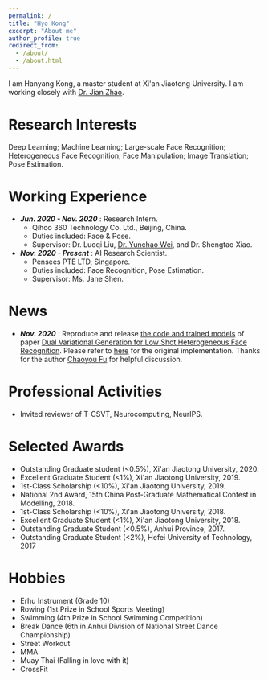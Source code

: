 ```yaml
---
permalink: /
title: "Hyo Kong"
excerpt: "About me"
author_profile: true
redirect_from: 
  - /about/
  - /about.html
---
```


I am Hanyang Kong, a master student at Xi'an Jiaotong University. I am working closely with [Dr. Jian Zhao](https://zhaoj9014.github.io/).

<!-- This is the front page of a website that is powered by the [academicpages template](https://github.com/academicpages/academicpages.github.io) and hosted on GitHub pages. [GitHub pages](https://pages.github.com) is a free service in which websites are built and hosted from code and data stored in a GitHub repository, automatically updating when a new commit is made to the respository. This template was forked from the [Minimal Mistakes Jekyll Theme](https://mmistakes.github.io/minimal-mistakes/) created by Michael Rose, and then extended to support the kinds of content that academics have: publications, talks, teaching, a portfolio, blog posts, and a dynamically-generated CV. You can fork [this repository](https://github.com/academicpages/academicpages.github.io) right now, modify the configuration and markdown files, add your own PDFs and other content, and have your own site for free, with no ads! An older version of this template powers my own personal website at [stuartgeiger.com](http://stuartgeiger.com), which uses [this Github repository](https://github.com/staeiou/staeiou.github.io). -->

Research Interests
======
Deep Learning; Machine Learning; Large-scale Face Recognition; Heterogeneous Face Recognition; Face Manipulation; Image Translation; Pose Estimation.

Working Experience
======
* ***Jun. 2020 - Nov. 2020*** : Research Intern.
  * Qihoo 360 Technology Co. Ltd., Beijing, China.
  * Duties included: Face & Pose.
  * Supervisor: Dr. Luoqi Liu, [Dr. Yunchao Wei](https://weiyc.github.io/), and Dr. Shengtao Xiao.
* ***Nov. 2020 - Present*** : AI Research Scientist.
  * Pensees PTE LTD, Singapore.
  * Duties included: Face Recognition, Pose Estimation.
  * Supervisor: Ms. Jane Shen.

News
======
* ***Nov. 2020*** : Reproduce and release [the code and trained models](https://github.com/HyoKong/DVG) of paper [Dual Variational Generation for Low Shot Heterogeneous Face Recognition](https://arxiv.org/pdf/1903.10203.pdf). Please refer to [here](https://github.com/BradyFU/DVG) for the original implementation. Thanks for the author [Chaoyou Fu](https://bradyfu.github.io/) for helpful discussion.

Professional Activities
======
* Invited reviewer of T-CSVT, Neurocomputing, NeurIPS.

Selected Awards
======
* Outstanding Graduate student (<0.5%), Xi'an Jiaotong University, 2020.
* Excellent Graduate Student (<1%), Xi'an Jiaotong University, 2019.
* 1st-Class Scholarship (<10%), Xi'an Jiaotong University, 2019.
* National 2nd Award, 15th China Post-Graduate Mathematical Contest in Modelling, 2018.
* 1st-Class Scholarship (<10%), Xi'an Jiaotong University, 2018.
* Excellent Graduate Student (<1%), Xi'an Jiaotong University, 2018.
* Outstanding Graduate Student (<0.5%), Anhui Province, 2017.
* Outstanding Graduate Student (<2%), Hefei University of Technology, 2017

Hobbies
======
<!-- Street Workout; Rowing; Breaking Dance; Swimming; Erhu (A traditional Chinese instrument) -->
<!-- Erhu Instrument (Grade 10), Rowing (1st Prize in School Sports Meeting), Swimming (4th Prize in School Swimming Competition), Break Dance (6th in Anhui Division of National Street Dance Championship), Street Workout, MMA, Muay Thai, CrossFit. -->
* Erhu Instrument (Grade 10)
* Rowing (1st Prize in School Sports Meeting)
* Swimming (4th Prize in School Swimming Competition)
* Break Dance (6th in Anhui Division of National Street Dance Championship)
* Street Workout
* MMA
* Muay Thai (Falling in love with it)
* CrossFit

<!-- A data-driven personal website
======
Like many other Jekyll-based GitHub Pages templates, academicpages makes you separate the website's content from its form. The content & metadata of your website are in structured markdown files, while various other files constitute the theme, specifying how to transform that content & metadata into HTML pages. You keep these various markdown (.md), YAML (.yml), HTML, and CSS files in a public GitHub repository. Each time you commit and push an update to the repository, the [GitHub pages](https://pages.github.com/) service creates static HTML pages based on these files, which are hosted on GitHub's servers free of charge.

Many of the features of dynamic content management systems (like Wordpress) can be achieved in this fashion, using a fraction of the computational resources and with far less vulnerability to hacking and DDoSing. You can also modify the theme to your heart's content without touching the content of your site. If you get to a point where you've broken something in Jekyll/HTML/CSS beyond repair, your markdown files describing your talks, publications, etc. are safe. You can rollback the changes or even delete the repository and start over -- just be sure to save the markdown files! Finally, you can also write scripts that process the structured data on the site, such as [this one](https://github.com/academicpages/academicpages.github.io/blob/master/talkmap.ipynb) that analyzes metadata in pages about talks to display [a map of every location you've given a talk](https://academicpages.github.io/talkmap.html).

Getting started
======
1. Register a GitHub account if you don't have one and confirm your e-mail (required!)
2. Fork [this repository](https://github.com/academicpages/academicpages.github.io) by clicking the "fork" button in the top right. 
3. Go to the repository's settings (rightmost item in the tabs that start with "Code", should be below "Unwatch"). Rename the repository "[your GitHub username].github.io", which will also be your website's URL.
4. Set site-wide configuration and create content & metadata (see below -- also see [this set of diffs](http://archive.is/3TPas) showing what files were changed to set up [an example site](https://getorg-testacct.github.io) for a user with the username "getorg-testacct")
5. Upload any files (like PDFs, .zip files, etc.) to the files/ directory. They will appear at https://[your GitHub username].github.io/files/example.pdf.  
6. Check status by going to the repository settings, in the "GitHub pages" section

Site-wide configuration
------
The main configuration file for the site is in the base directory in [_config.yml](https://github.com/academicpages/academicpages.github.io/blob/master/_config.yml), which defines the content in the sidebars and other site-wide features. You will need to replace the default variables with ones about yourself and your site's github repository. The configuration file for the top menu is in [_data/navigation.yml](https://github.com/academicpages/academicpages.github.io/blob/master/_data/navigation.yml). For example, if you don't have a portfolio or blog posts, you can remove those items from that navigation.yml file to remove them from the header. 

Create content & metadata
------
For site content, there is one markdown file for each type of content, which are stored in directories like _publications, _talks, _posts, _teaching, or _pages. For example, each talk is a markdown file in the [_talks directory](https://github.com/academicpages/academicpages.github.io/tree/master/_talks). At the top of each markdown file is structured data in YAML about the talk, which the theme will parse to do lots of cool stuff. The same structured data about a talk is used to generate the list of talks on the [Talks page](https://academicpages.github.io/talks), each [individual page](https://academicpages.github.io/talks/2012-03-01-talk-1) for specific talks, the talks section for the [CV page](https://academicpages.github.io/cv), and the [map of places you've given a talk](https://academicpages.github.io/talkmap.html) (if you run this [python file](https://github.com/academicpages/academicpages.github.io/blob/master/talkmap.py) or [Jupyter notebook](https://github.com/academicpages/academicpages.github.io/blob/master/talkmap.ipynb), which creates the HTML for the map based on the contents of the _talks directory).

**Markdown generator**

I have also created [a set of Jupyter notebooks](https://github.com/academicpages/academicpages.github.io/tree/master/markdown_generator
) that converts a CSV containing structured data about talks or presentations into individual markdown files that will be properly formatted for the academicpages template. The sample CSVs in that directory are the ones I used to create my own personal website at stuartgeiger.com. My usual workflow is that I keep a spreadsheet of my publications and talks, then run the code in these notebooks to generate the markdown files, then commit and push them to the GitHub repository.

How to edit your site's GitHub repository
------
Many people use a git client to create files on their local computer and then push them to GitHub's servers. If you are not familiar with git, you can directly edit these configuration and markdown files directly in the github.com interface. Navigate to a file (like [this one](https://github.com/academicpages/academicpages.github.io/blob/master/_talks/2012-03-01-talk-1.md) and click the pencil icon in the top right of the content preview (to the right of the "Raw | Blame | History" buttons). You can delete a file by clicking the trashcan icon to the right of the pencil icon. You can also create new files or upload files by navigating to a directory and clicking the "Create new file" or "Upload files" buttons. 

Example: editing a markdown file for a talk
![Editing a markdown file for a talk](/images/editing-talk.png)

For More Info
------
More info about configuring academicpages can be found in [the guide](https://academicpages.github.io/markdown/). The [guides for the Minimal Mistakes theme](https://mmistakes.github.io/minimal-mistakes/docs/configuration/) (which this theme was forked from) might also be helpful. -->
